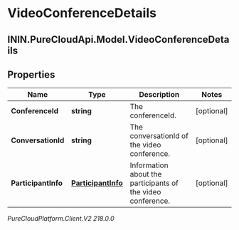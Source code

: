 # VideoConferenceDetails

## ININ.PureCloudApi.Model.VideoConferenceDetails

## Properties

|Name | Type | Description | Notes|
|------------ | ------------- | ------------- | -------------|
| **ConferenceId** | **string** | The conferenceId. | [optional] |
| **ConversationId** | **string** | The conversationId of the video conference. | [optional] |
| **ParticipantInfo** | [**ParticipantInfo**](ParticipantInfo) | Information about the participants of the video conference. | [optional] |



_PureCloudPlatform.Client.V2 218.0.0_
